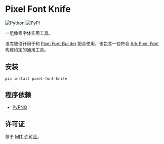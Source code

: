 # Pixel Font Knife

[![Python](https://img.shields.io/badge/python-3.10-brightgreen)](https://www.python.org)
[![PyPI](https://img.shields.io/pypi/v/pixel-font-knife)](https://pypi.org/project/pixel-font-knife/)

一组像素字体实用工具。

该库被设计用于和 [Pixel Font Builder](https://github.com/TakWolf/pixel-font-builder) 配合使用，也包含一些符合 [Ark Pixel Font](https://github.com/TakWolf/ark-pixel-font) 构建约定的通用工具。

## 安装

```shell
pip install pixel-font-knife
```

## 程序依赖

- [PyPNG](https://gitlab.com/drj11/pypng)

## 许可证

基于 [MIT 许可证](LICENSE)。
